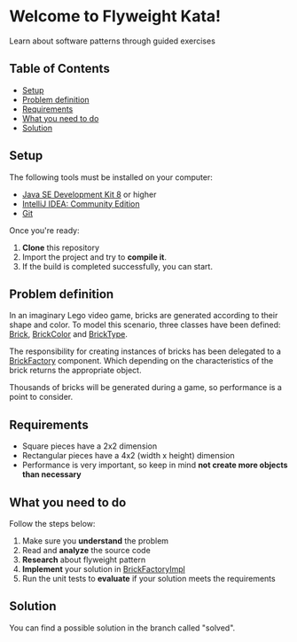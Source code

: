 # Welcome to Flyweight Kata!

Learn about software patterns through guided exercises

## Table of Contents

- [Setup](#setup)
- [Problem definition](#problem-definition)
- [Requirements](#requirements)
- [What you need to do](#what-you-need-to-do)
- [Solution](#solution)

## Setup 

The following tools must be installed on your computer:

- [Java SE Development Kit 8](https://www.oracle.com/technetwork/java/javase/downloads/jdk8-downloads-2133151.html) or higher
- [IntelliJ IDEA: Community Edition](https://www.jetbrains.com/idea/download/)
- [Git](https://git-scm.com/downloads)

Once you're ready:

1. **Clone** this repository
2. Import the project and try to **compile it**.
3. If the build is completed successfully, you can start.

## Problem definition

In an imaginary Lego video game, bricks are generated according to their shape and color. To model this scenario, three classes have been defined: [Brick](https://github.com/joseluisluri/kata-flyweight/blob/master/src/main/java/Brick.java), [BrickColor](https://github.com/joseluisluri/kata-flyweight/blob/master/src/main/java/BrickColor.java) and [BrickType](https://github.com/joseluisluri/kata-flyweight/blob/master/src/main/java/BrickType.java).

The responsibility for creating instances of bricks has been delegated to a [BrickFactory](https://github.com/joseluisluri/kata-flyweight/blob/master/src/main/java/BrickFactory.java) component. Which depending on the characteristics of the brick returns the appropriate object.

Thousands of bricks will be generated during a game, so performance is a point to consider.

## Requirements

- Square pieces have a 2x2 dimension
- Rectangular pieces have a 4x2 (width x height) dimension
- Performance is very important, so keep in mind **not create more objects than necessary**

## What you need to do

Follow the steps below:

1. Make sure you **understand** the problem
2. Read and **analyze** the source code
3. **Research** about flyweight pattern
4. **Implement** your solution in [BrickFactoryImpl](https://github.com/joseluisluri/kata-flyweight/blob/master/src/main/java/BrickFactoryImpl.java)
5. Run the unit tests to **evaluate** if your solution meets the requirements

## Solution

You can find a possible solution in the branch called "solved".
